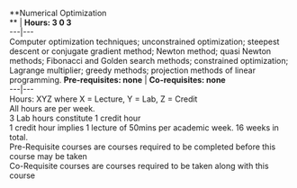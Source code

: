 **Numerical Optimization  
** | **Hours: 3 0 3**  
---|---  
Computer optimization techniques; unconstrained optimization; steepest descent or conjugate gradient method; Newton method; quasi Newton methods; Fibonacci and Golden search methods; constrained optimization; Lagrange multiplier; greedy methods; projection methods of linear programming. 
**Pre-requisites: none** | **Co-requisites: none**  
---|---  
Hours: XYZ where X = Lecture, Y = Lab, Z = Credit  
All hours are per week.  
3 Lab hours constitute 1 credit hour  
1 credit hour implies 1 lecture of 50mins per academic week. 16 weeks in total.  
Pre-Requisite courses are courses required to be completed before this course may be taken  
Co-Requisite courses are courses required to be taken along with this course
